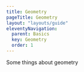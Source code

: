 ```yaml
---
title: Geometry
pageTitle: Geometry
layout: "layouts/guide"
eleventyNavigation:
  parent: Basics
  key: Geometry
  order: 1
---
```


Some things about geometry
